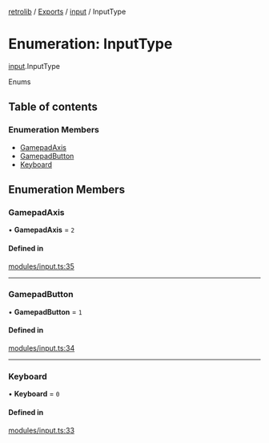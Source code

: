 [retrolib](../README.md) / [Exports](../modules.md) / [input](../modules/input.md) / InputType

# Enumeration: InputType

[input](../modules/input.md).InputType

Enums

## Table of contents

### Enumeration Members

- [GamepadAxis](input.InputType.md#gamepadaxis)
- [GamepadButton](input.InputType.md#gamepadbutton)
- [Keyboard](input.InputType.md#keyboard)

## Enumeration Members

### GamepadAxis

• **GamepadAxis** = ``2``

#### Defined in

[modules/input.ts:35](https://github.com/philbgarner/retrolib/blob/a3f3c14/src/modules/input.ts#L35)

___

### GamepadButton

• **GamepadButton** = ``1``

#### Defined in

[modules/input.ts:34](https://github.com/philbgarner/retrolib/blob/a3f3c14/src/modules/input.ts#L34)

___

### Keyboard

• **Keyboard** = ``0``

#### Defined in

[modules/input.ts:33](https://github.com/philbgarner/retrolib/blob/a3f3c14/src/modules/input.ts#L33)
